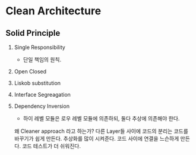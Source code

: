 Clean Architecture
===

Solid Principle
---

1) Single Responsibility
    - 단일 책임의 원칙.
2) Open Closed
3) Liskob substitution
4) Interface Segreagation
5) Dependency Inversion
    - 하이 레벨 모듈은 로우 레벨 모듈에 의존하되, 둘다 추상에 의존해야 한다.


    왜 Cleaner approach 라고 하는가?
다른 Layer들 사이에 코드의 분리는 코드를 바꾸기가 쉽게 만든다.
추상화를 많이 시켜준다.
코드 사이에 연결을 느슨하게 만든다.
코드 테스트가 더 쉬워진다.
